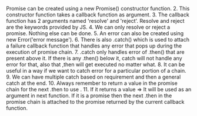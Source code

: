 Promise can be created using a new Promise() constructor function.
2. This constructor function takes a callback function as argument. 
3. The callback function has 2 arguments named 'resolve' and 'reject'. Resolve and reject are the keywords provided by JS.
4. We can only resolve or reject a promise. Nothing else can be done.
5. An error can also be created using new Error('error message').
6. There is also .catch() which is used to attach a failure callback function that handles any error that pops up during the execution of promise chain.
7. .catch only handles error of .then() that are present above it. If there is any .then() below it, catch will not handle any error for that, also that ,then will get executed no matter what.
8. It can be useful in a way if we want to catch error for a particular portion of a chain.
9. We can have multiple catch based on requirement and then a general catch at the end.
10. Always remember to return a value in the promise chain for the next .then to use .
11. If it returns a value => It will be  used as an argument in next function. If it is a promise then the next .then in the promise chain is attached to the promise returned by the current callback function.